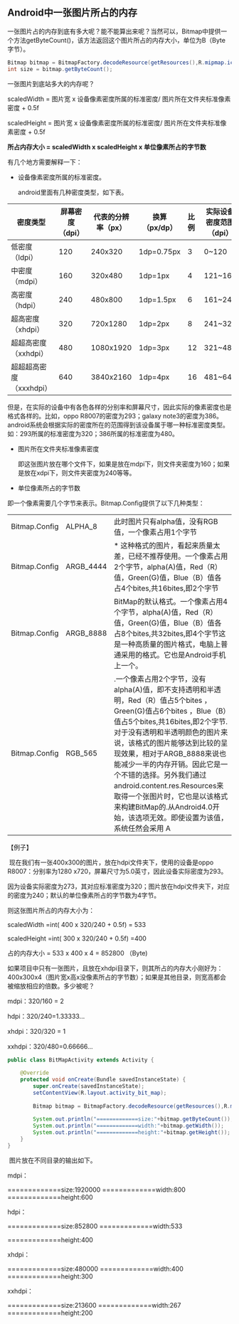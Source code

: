 ## Android中一张图片所占的内存

​	一张图片占的内存到底有多大呢？能不能算出来呢？当然可以，Bitmap中提供一个方法getByteCount()，该方法返回这个图片所占的内存大小，单位为B（Byte 字节）。

```java
Bitmap bitmap = BitmapFactory.decodeResource(getResources(),R.mipmap.ic_launcher);
int size = bitmap.getByteCount();
```





一张图片到底站多大的内存呢？

scaledWidth = 图片宽 x 设备像素密度所属的标准密度/ 图片所在文件夹标准像素密度 + 0.5f

scaledHeight = 图片宽 x 设备像素密度所属的标准密度/ 图片所在文件夹标准像素密度 + 0.5f

**所占内存大小 = scaledWidth x scaledHeight  x 单位像素所占的字节数**  

有几个地方需要解释一下：

* 设备像素密度所属的标准密度。

  android里面有几种密度类型，如下表。

| 密度类型            | 屏幕密度（dpi） | 代表的分辨率（px） | 换算（px/dp）  | 比例   | 实际设备密度范围（dpi） |
| --------------- | --------- | ---------- | ---------- | :--- | ------------- |
| 低密度（ldpi）       | 120       | 240x320    | 1dp=0.75px | 3    | 0~120         |
| 中密度（mdpi）       | 160       | 320x480    | 1dp=1px    | 4    | 121~160       |
| 高密度（hdpi）       | 240       | 480x800    | 1dp=1.5px  | 6    | 161~240       |
| 超高密度（xhdpi）     | 320       | 720x1280   | 1dp=2px    | 8    | 241~320       |
| 超超高密度（xxhdpi）   | 480       | 1080x1920  | 1dp=3px    | 12   | 321~480       |
| 超超超高密度（xxxhdpi） | 640       | 3840x2160  | 1dp=4px    | 16   | 481~640       |

​	但是，在实际的设备中有各色各样的分别率和屏幕尺寸，因此实际的像素密度也是格式各样的。比如，oppo R8007的密度为293；galaxy note3的密度为386。android系统会根据实际的密度所在的范围得到该设备属于哪一种标准密度类型。如：293所属的标准密度为320；386所属的标准密度为480。

* 图片所在文件夹标准像素密度

  即这张图片放在哪个文件下，如果是放在mdpi下，则文件夹密度为160；如果是放在xdpi下，则文件夹密度为240等等。

*  单位像素所占的字节数

  即一个像素需要几个字节来表示。Bitmap.Config提供了以下几种类型：

  |               |           |                                          |
  | ------------- | --------- | ---------------------------------------- |
  | Bitmap.Config | ALPHA_8   | 此时图片只有alpha值，没有RGB值，一个像素占用1个字节           |
  | Bitmap.Config | ARGB_4444 | * 这种格式的图片，看起来质量太差，已经不推荐使用。一个像素占用2个字节，alpha(A)值，Red（R）值，Green(G)值，Blue（B）值各占4个bites,共16bites,即2个字节 |
  | Bitmap.Config | ARGB_8888 | BitMap的默认格式。一个像素占用4个字节，alpha(A)值，Red（R）值，Green(G)值，Blue（B）值各占8个bites,共32bites,即4个字节这是一种高质量的图片格式，电脑上普通采用的格式。它也是Android手机上一个。 |
  | Bitmap.Config | RGB_565   | .一个像素占用2个字节，没有alpha(A)值，即不支持透明和半透明，Red（R）值占5个bites ，Green(G)值占6个bites  ，Blue（B）值占5个bites,共16bites,即2个字节.对于没有透明和半透明颜色的图片来说，该格式的图片能够达到比较的呈现效果，相对于ARGB_8888来说也能减少一半的内存开销。因此它是一个不错的选择。另外我们通过android.content.res.Resources来取得一个张图片时，它也是以该格式来构建BitMap的.从Android4.0开始，该选项无效。即使设置为该值，系统任然会采用 A |



【例子】

​	现在我们有一张400x300的图片，放在hdpi文件夹下，使用的设备是oppo R8007：分别率为1280 x720，屏幕尺寸为5.0英寸，因此设备实际密度为293。

​	因为设备实际密度为273，其对应标准密度为320；图片放在hdpi文件夹下，对应的密度为240；默认的单位像素所占的字节数为4字节。

则这张图片所占的内存大小为：

scaledWidth =int( 400 x 320/240 + 0.5f) = 533

scaledHeight =int( 300 x 320/240 + 0.5f) =400

占的内存大小 = 533 x 400 x 4 = 852800  （Byte)



​	如果项目中只有一张图片，且放在xhdpi目录下，则其所占的内存大小刚好为：400x300x4（图片宽x高x没像素所占的字节数）；如果是其他目录，则宽高都会被缩放相应的倍数。多少被呢？

mdpi：320/160 = 2

hdpi：320/240=1.33333...

xhdpi：320/320 = 1

xxhdpi：320/480=0.66666...



```java
public class BitMapActivity extends Activity {
	
	@Override
	protected void onCreate(Bundle savedInstanceState) {
		super.onCreate(savedInstanceState);
		setContentView(R.layout.activity_bit_map);
		
		Bitmap bitmap = BitmapFactory.decodeResource(getResources(),R.mipmap.timg);		
				
		System.out.println("=============size:"+bitmap.getByteCount());
		System.out.println("=============width:"+bitmap.getWidth());
		System.out.println("=============height:"+bitmap.getHeight());				
	}
}
```

​	图片放在不同目录的输出如下。

mdpi：

=============size:1920000
=============width:800
=============height:600

hdpi：

=============size:852800
=============width:533

 =============height:400

xhdpi：

=============size:480000
=============width:400
=============height:300

xxhdpi：

=============size:213600
=============width:267
=============height:200